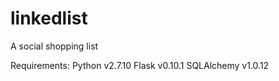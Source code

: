 # linkedlist
A social shopping list

Requirements:
	Python v2.7.10
	Flask v0.10.1
	SQLAlchemy v1.0.12

